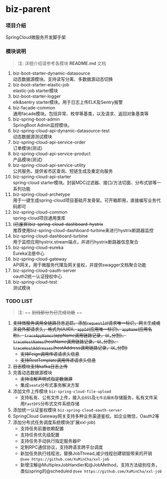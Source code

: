 # biz-parent

### 项目介绍

SpringCloud微服务开发脚手架

### 模块说明

> 注: 详细介绍请参考各模块 **README.md** 文档

1. biz-boot-starter-dynamic-datasource  
    动态数据源模块。支持读写分离、多数据源动态切换
2. biz-boot-starter-elastic-job  
    elastic-job starter模块
3. biz-boot-starter-logger  
    elk&sentry starter模块。用于日志上传ELK及Sentry报警
4. biz-facade-common  
    通用facade模块。包括异常、枚举等基类，以及请求、返回对象基类等
5. biz-spring-boot-admin  
    SpringBoot Admin监控模块。
6. biz-spring-cloud-api-dynamic-datasource-test  
    动态数据源测试模块
7. biz-spring-cloud-api-service-order  
     订单模块(测试)
8. biz-spring-cloud-api-service-product  
     产品模块(测试)
9. biz-spring-cloud-api-service-utility  
     公共服务。提供省市区查询、短链生成及重定向服务
10. biz-spring-cloud-api-starter  
   spring-cloud starter模块。封装MDC过滤器、接口/方法切面、分布式锁等一系列功能
11. biz-spring-cloud-archetype  
    用于一键生成spring-cloud项目基础开发骨架。可开箱即用，直接编写业务代码即可
12. biz-spring-cloud-common  
    spring-cloud项目通用类库
13. ~~(已废弃)biz-spring-cloud-dashboard-hystrix~~  
    推荐使用biz-spring-cloud-dashboard-turbine来进行hystrix断路器监控
14. biz-spring-cloud-dashboard-turbine  
     用于监控应用hystrix.stream端点，并进行hystrix断路器信息聚合
15. biz-spring-cloud-eureka  
     Eureka注册中心
16. biz-spring-cloud-gateway  
     API网关。用于微服务代理及网关鉴权，并提供swagger文档聚合功能
17. biz-spring-cloud-oauth-server  
     oauth2统一认证授权中心
18. biz-spring-cloud-test  
     测试模块

### TODO LIST

> 注: ~~ ~~划线部分为已完成功能~~ ~~

1. ~~支持微服务调用全链路日志追踪。添加`requestId`(请求唯一标识，网关生成或来自外部请求头，格式为UUID)、`appId`(应用唯一标识)、`appName`(应用名称)、
   `traceAppNames`(appName调用链路记录，以`,`分割)、`traceHostNames`(hostName调用链路记录，以`,`分割)、
   `traceHostAddresses`(hostAddress调用链路记录，以`,`分割)~~
   - ~~支持Feign调用传递请求头信息~~
   - ~~支持RestTemplate调用传递请求头信息~~
2. ~~日志模块支持kafka日志上传~~
3. 完善动态数据源模块  
   - ~~支持注解声明式指定数据源~~
   - 集成`seata`分布式事务解决方案
5. 添加文件上传模块 `biz-spring-cloud-file-upload`  
   - 支持私有、公有文件上传，接入`云OSS`及`七牛云服务`存储服务，私有文件采用`FastDFS`分布式文件系统存储  
6. 添加统一认证鉴权模块 `biz-spring-cloud-oauth-server`  
7. SpringCloud Gateway网关支持多种业务渠道鉴权。如企业微信，Oauth2等  
8. 添加分布式任务调度系统模块(扩展xxl-job)  
   - 支持任务前置依赖配置
   - 支持任务优先级配置
   - 支持任务手动执行指定服务器IP
   - 定制RPC通信协议，支持跨语言跨平台调度
   - 新加任务执行线程池，替换JobThread,减少线程创建销毁带来的开销 `@see https://github.com/XuMinCha/xxl-job`
   - 新增注解@MultiplexJobHandler和@JobMethod，支持方法级别任务，类似spring的@scheduled `@see https://github.com/XuMinCha/xxl-job`